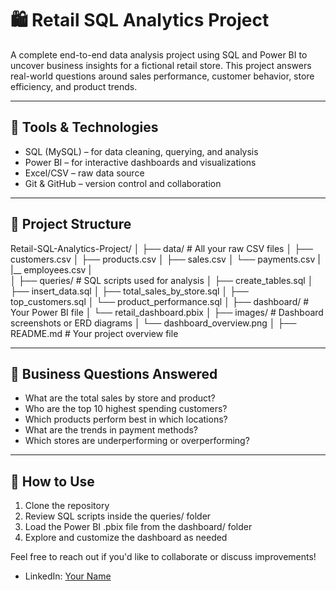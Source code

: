 # 🛍️ Retail SQL Analytics Project

A complete end-to-end data analysis project using SQL and Power BI to uncover business insights for a fictional retail store. This project answers real-world questions around sales performance, customer behavior, store efficiency, and product trends.

---

## 🔧 Tools & Technologies
- SQL (MySQL) – for data cleaning, querying, and analysis
- Power BI – for interactive dashboards and visualizations
- Excel/CSV – raw data source
- Git & GitHub – version control and collaboration

---

## 📁 Project Structure
Retail-SQL-Analytics-Project/
│
├── data/                  # All your raw CSV files
│   ├── customers.csv
│   ├── products.csv
│   ├── sales.csv
│   └── payments.csv
|   |__ employees.csv
|   
│
├── queries/               # SQL scripts used for analysis
│   ├── create_tables.sql
│   ├── insert_data.sql
│   ├── total_sales_by_store.sql
│   ├── top_customers.sql
│   └── product_performance.sql
│
├── dashboard/             # Your Power BI file
│   └── retail_dashboard.pbix
│
├── images/                # Dashboard screenshots or ERD diagrams
│   └── dashboard_overview.png
│
├── README.md              # Your project overview file

---

## 🎯 Business Questions Answered

- What are the total sales by store and product?
- Who are the top 10 highest spending customers?
- Which products perform best in which locations?
- What are the trends in payment methods?
- Which stores are underperforming or overperforming?

---

## 📌 How to Use

1. Clone the repository  
2. Review SQL scripts inside the queries/ folder  
3. Load the Power BI .pbix file from the dashboard/ folder  
4. Explore and customize the dashboard as needed

Feel free to reach out if you'd like to collaborate or discuss improvements!

- LinkedIn: [Your Name](www.linkedin.com/in/okafor-sopuluchukwu-toby-456693214)
